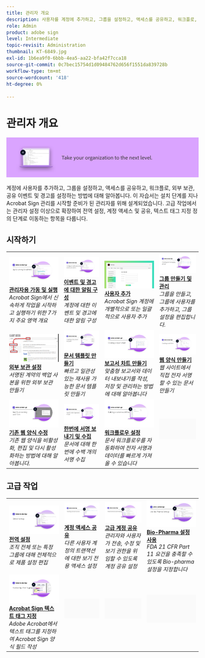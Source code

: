 ```yaml
---
title: 관리자 개요
description: 사용자를 계정에 추가하고, 그룹을 설정하고, 액세스를 공유하고, 워크플로, 외부 보관, 공유 이벤트 및 경고를 설정하는 기본적인 방법을 알아봅니다
role: Admin
product: adobe sign
level: Intermediate
topic-revisit: Administration
thumbnail: KT-6849.jpg
exl-id: 1b6ea9f0-6bbb-4ea5-aa22-bfa42f7cca18
source-git-commit: 0c7bec15754d1d09484762d656f1551da839728b
workflow-type: tm+mt
source-wordcount: '418'
ht-degree: 0%

---
```


# 관리자 개요

![Sign 관리자 이미지](../assets/Hero-Admin.png)

계정에 사용자를 추가하고, 그룹을 설정하고, 액세스를 공유하고, 워크플로, 외부 보관, 공유 이벤트 및 경고를 설정하는 방법에 대해 알아봅니다. 이 자습서는 설치 단계를 지나 Acrobat Sign 관리를 시작할 준비가 된 관리자를 위해 설계되었습니다. 고급 작업에서는 관리자 설정 이상으로 확장하여 전역 설정, 계정 액세스 및 공유, 텍스트 태그 지정 정의 단계로 이동하는 항목을 다룹니다.

## 시작하기

<table style="table-layout:fixed">
<tr>
  <td>
    <a href="up-and-running-admin.md">
      <img alt="관리자용 가동 및 실행" src="../assets/Up-Running.png" />
    </a>
    <div>
    <a href="up-and-running-admin.md"><strong>관리자용 가동 및 실행</strong></a>
    </div>
    <em>Acrobat Sign에서 신속하게 작업을 시작하고 실행하기 위한 7가지 주요 영역 개요</em>
    <br>
  </td>
  <td>
    <a href="set-up-shared-events-and-alert.md">
      <img alt="공유 이벤트 및 경고 설정" src="../assets/Notifications_1280.png" />
    </a>
    <div>
    <a href="set-up-shared-events-and-alert.md"><strong>이벤트 및 경고에 대한 알림 구성</strong></a>
    </div>
    <em>계정에 대한 이벤트 및 경고에 대한 알림 구성</em>
    <br>
  </td>
  <td>
    <a href="add-users-to-your-account.md">
      <img alt="ssers 추가" src="../assets/Adding-Users.png" />
    </a>
    <div>
    <a href="add-users-to-your-account.md"><strong>사용자 추가</strong></a>
    </div>
    <em>Acrobat Sign 계정에 개별적으로 또는 일괄적으로 사용자 추가</em>
    <br>
  </td>
  <td>
    <a href="create-and-manage-groups.md">
      <img alt="그룹 생성 및 관리" src="../assets/Creating-Groups.png" />
    </a>
    <div>
    <a href="create-and-manage-groups.md"><strong>그룹 만들기 및 관리</strong></a>
    </div>
    <em>그룹을 만들고, 그룹에 사용자를 추가하고, 그룹 설정을 편집합니다.</em>
    <br>
  </td>
</tr>
<tr>
 <td>
    <a href="set-up-your-external-archive.md">
      <img alt="외부 보관 설정" src="../assets/ExternalArchive.png" />
    </a>
    <div>
    <a href="set-up-your-external-archive.md"><strong>외부 보관 설정</strong></a>
    </div>
    <em>서명된 계약의 백업 사본을 위한 외부 보관 만들기</em>
    <br>
  </td>
  <td>
    <a href="../sign-advanced-users/create-a-template.md">
      <img alt="문서 템플릿 만들기" src="../assets/Template.png" />
    </a>
    <div>
    <a href="../sign-advanced-users/create-a-template.md"><strong>문서 템플릿 만들기</strong></a>
    </div>
    <em>빠르고 일관성 있는 재사용 가능한 문서 템플릿 만들기</em>
    <br>
  </td>
  <td>
    <a href="create-a-report.md">
      <img alt="보고서 차트 만들기" src="../assets/Reportchart.png" />
    </a>
    <div>
    <a href="create-a-report.md"><strong>보고서 차트 만들기</strong></a>
    </div>
    <em>맞춤형 보고서와 데이터 내보내기를 작성, 저장 및 관리하는 방법에 대해 알아봅니다</em>
    <br>
  </td>
  <td>
    <a href="../sign-advanced-users/webform.md">
      <img alt="웹 양식 만들기" src="../assets/Webform.png" />
    </a>
    <div>
    <a href="../sign-advanced-users/webform.md"><strong>웹 양식 만들기</strong></a>
    </div>
    <em>웹 사이트에서 직접 전자 서명할 수 있는 문서 만들기</em>
    <br>
  </td>
</tr>
<tr>
  <td>
    <a href="../sign-advanced-users/modify-webform.md">
      <img alt="기존 웹 양식 수정" src="../assets/Modifywebform.png" />
    </a>
    <div>
    <a href="../sign-advanced-users/modify-webform.md"><strong>기존 웹 양식 수정</strong></a>
    </div>
    <em>기존 웹 양식을 비활성화, 편집 및 다시 활성화하는 방법에 대해 알아봅니다.</em>
    <br>
  </td>
  <td>
    <a href="../sign-advanced-users/megasign.md">
      <img alt="한번에 서명 보내기 및 수집" src="../assets/Megasign.png" />
    </a>
    <div>
    <a href="../sign-advanced-users/megasign.md"><strong>한번에 서명 보내기 및 수집</strong></a>
    </div>
    <em>문서에 대해 한 번에 수백 개의 서명 수집</em>
    <br>
  </td>
  <td>
    <a href="building-a-custom-workflow.md">
      <img alt="워크플로우 설정" src="../assets/BuildingWorkflow.png" />
    </a>
    <div>
    <a href="building-a-custom-workflow.md"><strong>워크플로우 설정</strong></a>
    </div>
    <em>문서 워크플로우를 자동화하여 전자 서명과 데이터를 빠르게 가져올 수 있습니다</em>
    <br>
  </td>
  <td>
    <img alt="스페이서" src="../assets/Grayspacer.png" />
    <div>
    <br>
  </td>
</tr>
</table>

## 고급 작업

<table style="table-layout:fixed">
<tr>
  <td>
    <a href="learn-about-global-settings.md">
      <img alt="전역 설정" src="../assets/GlobalSettings_1280.png">
    </a>
    <div>
    <a href="learn-about-global-settings.md"><strong>전역 설정</strong></a>
    </div>
    <em>조직 전체 또는 특정 그룹에 대해 전체적으로 제품 설정 편집</em>
    <br>
  </td>
  <td>
    <a href="share-account-access.md">
      <img alt="계정 액세스 공유" src="../assets/SharingAccess.png" />
    </a>  
    <div>
    <a href="share-account-access.md"><strong>계정 액세스 공유</strong></a>
    </div>
    <em>다른 사용자 계정의 트랜잭션에 대한 보기 전용 액세스 설정</em>
    <br>
  </td>
  <td>
    <a href="advanced-account-sharing.md">
      <img alt="고급 계정 공유" src="../assets/AdvancedSharing_1280.png" />
    </a>
    <div>
    <a href="advanced-account-sharing.md"><strong>고급 계정 공유</strong></a>
    </div>
    <em>관리자와 사용자가 전송, 수정 및 보기 권한을 위임할 수 있도록 계정 공유 설정</em>
    <br>
  </td>
  <td>
    <a href="use-bio-pharma-settings.md">
      <img alt="Bio-Pharma 설정 사용" src="../assets/Bio_1280.png" />
    </a>
    <div>
    <a href="use-bio-pharma-settings.md"><strong>Bio-Pharma 설정 사용</strong></a>
    </div>
    <em>FDA 21 CFR Part 11 요건을 충족할 수 있도록 Bio-pharma 설정을 지정합니다</em>
    <br>
  </td> 
</tr>
<tr>
   <td>
     <a href="../sign-advanced-users/adobe-sign-text-tagging.md">
      <img alt="Acrobat Sign 텍스트 태그 지정" src="../assets/Text-Tagging.png" />
    </a>
    <div>
    <a href="../sign-advanced-users/adobe-sign-text-tagging.md"><strong>Acrobat Sign 텍스트 태그 지정</strong></a>
    <div>
    <em>Adobe Acrobat에서 텍스트 태그를 지정하여 Acrobat Sign 양식 필드 작성</em>
    <br>
  </td>
  <td>
    <img alt="스페이서" src="../assets/Grayspacer.png" />
    <div>
    <br>
  </td>
  <td>
    <img alt="스페이서" src="../assets/Grayspacer.png" />
    <div>
    <br>
  </td>
  <td>
    <img alt="스페이서" src="../assets/Grayspacer.png" />
    <div>
    <br>
  </td>
</tr>
</table>

